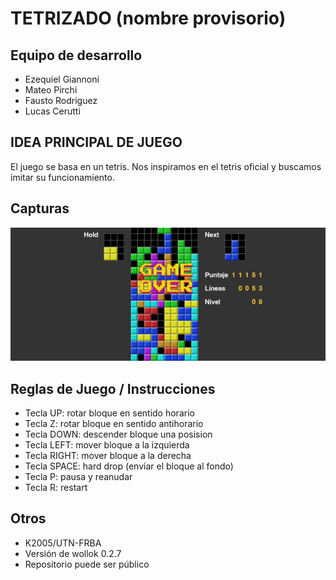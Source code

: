 # TETRIZADO (nombre provisorio)

## Equipo de desarrollo

- Ezequiel Giannoni
- Mateo Pirchi
- Fausto Rodriguez
- Lucas Cerutti
  
## IDEA PRINCIPAL DE JUEGO
El juego se basa en un tetris. Nos inspiramos en el tetris oficial y buscamos imitar su funcionamiento.

## Capturas
![Tetrizado](assets/Captura.JPG)

## Reglas de Juego / Instrucciones
- Tecla UP: rotar bloque en sentido horario
- Tecla Z: rotar bloque en sentido antihorario
- Tecla DOWN: descender bloque una posision
- Tecla LEFT: mover bloque a la izquierda
- Tecla RIGHT: mover bloque a la derecha
- Tecla SPACE: hard drop (enviar el bloque al fondo)
- Tecla P: pausa y reanudar
- Tecla R: restart


## Otros

- K2005/UTN-FRBA
- Versión de wollok 0.2.7
- Repositorio puede ser público
